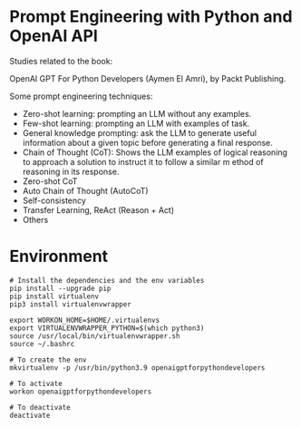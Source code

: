 # Prompt Engineering with Python and OpenAI API

Studies related to the book:

OpenAI GPT For Python Developers (Aymen El Amri), by Packt Publishing.

Some prompt engineering techniques:

- Zero-shot learning: prompting an LLM without any examples.
- Few-shot learning: prompting an LLM with examples of task.
- General knowledge prompting: ask the LLM to generate useful information about a given topic before generating a final response.
- Chain of Thought (CoT): Shows the LLM examples of logical reasoning to approach a solution to instruct it to follow a similar m ethod of reasoning in its response.
- Zero-shot CoT
- Auto Chain of Thought (AutoCoT)
- Self-consistency
- Transfer Learning, ReAct (Reason + Act)
- Others


# Environment

```
# Install the dependencies and the env variables
pip install --upgrade pip
pip install virtualenv
pip3 install virtualenvwrapper

export WORKON_HOME=$HOME/.virtualenvs
export VIRTUALENVWRAPPER_PYTHON=$(which python3)
source /usr/local/bin/virtualenvwrapper.sh
source ~/.bashrc

# To create the env
mkvirtualenv -p /usr/bin/python3.9 openaigptforpythondevelopers

# To activate
workon openaigptforpythondevelopers

# To deactivate
deactivate
```
